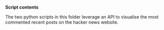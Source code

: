 **Script contents**

The two python scripts in this folder leverage an API to visualise the most commented recent posts on the hacker news website.

